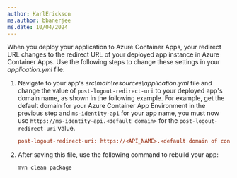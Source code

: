```yaml
---
author: KarlErickson
ms.author: bbanerjee
ms.date: 10/04/2024
---
```


When you deploy your application to Azure Container Apps, your redirect URL changes to the redirect URL of your deployed app instance in Azure Container Apps. Use the following steps to change these settings in your *application.yml* file:

1. Navigate to your app's *src\main\resources\application.yml* file and change the value of `post-logout-redirect-uri` to your deployed app's domain name, as shown in the following example. For example, get the default domain for your Azure Container App Environment in the previous step and `ms-identity-api` for your app name, you must now use `https://ms-identity-api.<default domain>` for the `post-logout-redirect-uri` value.

   ```ini
   post-logout-redirect-uri: https://<API_NAME>.<default domain of container app environment>
   ```

1. After saving this file, use the following command to rebuild your app:

   ```bash
   mvn clean package
   ```
